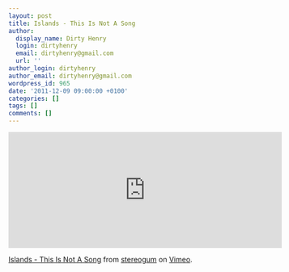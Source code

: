 ```yaml
---
layout: post
title: Islands - This Is Not A Song
author:
  display_name: Dirty Henry
  login: dirtyhenry
  email: dirtyhenry@gmail.com
  url: ''
author_login: dirtyhenry
author_email: dirtyhenry@gmail.com
wordpress_id: 965
date: '2011-12-09 09:00:00 +0100'
categories: []
tags: []
comments: []
---
```

<iframe src="http://player.vimeo.com/video/33233197" width="540" height="230" frameborder="0" webkitAllowFullScreen mozallowfullscreen allowFullScreen></iframe><p><a href="http://vimeo.com/33233197">Islands - This Is Not A Song</a> from <a href="http://vimeo.com/stereogum">stereogum</a> on <a href="http://vimeo.com">Vimeo</a>.</p>
